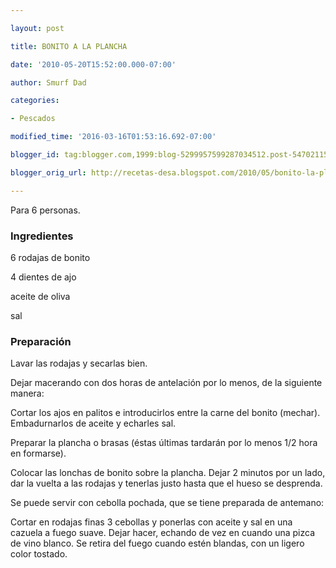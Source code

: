 ```yaml
---

layout: post

title: BONITO A LA PLANCHA

date: '2010-05-20T15:52:00.000-07:00'

author: Smurf Dad

categories:

- Pescados

modified_time: '2016-03-16T01:53:16.692-07:00'

blogger_id: tag:blogger.com,1999:blog-5299957599287034512.post-5470211583689629113

blogger_orig_url: http://recetas-desa.blogspot.com/2010/05/bonito-la-plancha.html

---
```


Para 6 personas.

<h3>Ingredientes</h3>

6 rodajas de bonito

4 dientes de ajo

aceite de oliva

sal

<h3>Preparación</h3>

Lavar las rodajas y secarlas bien.

Dejar macerando con dos horas de antelación por lo menos, de la siguiente manera:

Cortar los ajos en palitos e introducirlos entre la carne del bonito (mechar). Embadurnarlos de aceite y echarles sal.

Preparar la plancha o brasas (éstas últimas tardarán por lo menos 1/2 hora en formarse).

Colocar las lonchas de bonito sobre la plancha. Dejar 2 minutos por un lado, dar la vuelta a las rodajas y tenerlas justo hasta que el hueso se desprenda.

Se puede servir con cebolla pochada, que se tiene preparada de antemano:

Cortar en rodajas finas 3 cebollas y ponerlas con aceite y sal en una cazuela a fuego suave. Dejar hacer, echando de vez en cuando una pizca de vino blanco. Se retira del fuego cuando estén blandas, con un ligero color tostado.

